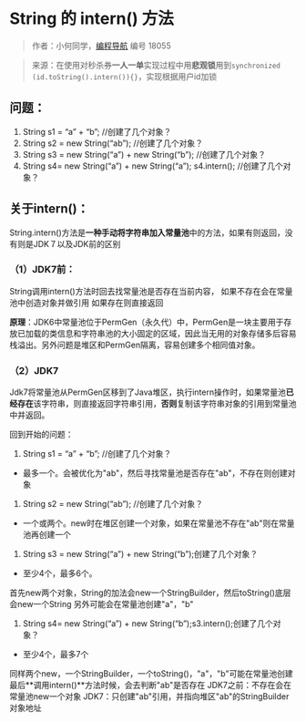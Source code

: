 # String 的 intern() 方法

> 作者：小何同学，[编程导航](https://www.codefather.cn) 编号 18055

> 来源：在使用对秒杀券**一人一单**实现过程中用**悲观锁**用到`synchronized (id.toString().intern()){}`，实现根据用户id加锁

## 问题：

1. String s1 = “a” + “b”; //创建了几个对象？
2. String s2 = new String(“ab”); //创建了几个对象？
3. String s3 = new String(“a”) + new String(“b”); //创建了几个对象？
4. String s4= new String(“a”) + new String(“a”); s4.intern(); //创建了几个对象？

## 关于intern()：

String.intern()方法是**一种手动将字符串加入常量池**中的方法，如果有则返回，没有则是JDK７以及JDK前的区别

### （1）JDK7前：

String调用intern()方法时回去找常量池是否存在当前内容， 如果不存在会在常量池中创造对象并做引用 如果存在则直接返回

**原理**：JDK6中常量池位于PermGen（永久代）中，PermGen是一块主要用于存放已加载的类信息和字符串池的大小固定的区域，因此当无用的对象存储多后容易栈溢出。另外问题是堆区和PermGen隔离，容易创建多个相同值对象。

### （2）JDK7

Jdk7将常量池从PermGen区移到了Java堆区，执行intern操作时，如果常量池**已经存在**该字符串，则直接返回字符串引用，**否则**复制该字符串对象的引用到常量池中并返回。

回到开始的问题：

1. String s1 = “a” + “b”; //创建了几个对象？

- 最多一个。会被优化为"ab"，然后寻找常量池是否存在"ab"，不存在则创建对象

1. String s2 = new String(“ab”); //创建了几个对象？

- 一个或两个。new时在堆区创建一个对象，如果在常量池不存在"ab"则在常量池再创建一个

1. String s3 = new String(“a”) + new String(“b”);创建了几个对象？

- 至少4个，最多6个。

首先new两个对象，String的加法会new一个StringBuilder，然后toString()底层会new一个String 另外可能会在常量池创建"a"，"b"

1. String s4= new String(“a”) + new String(“b”);s3.intern();创建了几个对象？

- 至少4个，最多7个

同样两个new，一个StringBuilder，一个toString()，"a"，"b"可能在常量池创建 最后**调用intern()**方法时候，会去判断"ab"是否存在 JDK7之前：不存在会在常量池new一个对象 JDK7：只创建"ab"引用，并指向堆区"ab"的StringBuilder对象地址